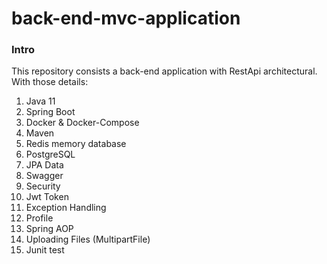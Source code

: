 # back-end-mvc-application

### Intro

This repository consists a back-end application with RestApi architectural. With those details: 

1. Java 11
2. Spring Boot
3. Docker & Docker-Compose
4. Maven
5. Redis memory database
6. PostgreSQL
7. JPA Data
8. Swagger
9. Security
10. Jwt Token
11. Exception Handling
12. Profile
13. Spring AOP
14. Uploading Files (MultipartFile)
15. Junit test
